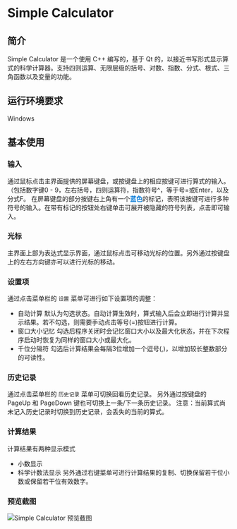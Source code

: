 Simple Calculator
===
## 简介
Simple Calculator 是一个使用 C++ 编写的，基于 Qt 的，以接近书写形式显示算式的科学计算器。支持四则运算、无限层级的括号、对数、指数、分式、根式、三角函数以及变量的功能。

## 运行环境要求
Windows 

## 基本使用
### 输入
通过鼠标点击主界面提供的屏幕键盘，或按键盘上的相应按键可进行算式的输入。（包括数字键0 - 9，左右括号，四则运算符，指数符号^，等于号=或Enter，以及分式F。
在屏幕键盘的部分按键右上角有一个<font color="#0078d7">**蓝色**</font>的标记，表明该按键可进行多种符号的输入。在带有标记的按钮处右键单击可展开被隐藏的符号列表，点击即可输入。

### 光标
主界面上部为表达式显示界面，通过鼠标点击可移动光标的位置。另外通过按键盘上的左右方向键亦可以进行光标的移动。

### 设置项
通过点击菜单栏的 `设置` 菜单可进行如下设置项的调整：
* 自动计算
  默认为勾选状态。自动计算生效时，算式输入后会立即进行计算并显示结果。若不勾选，则需要手动点击等号(=)按钮进行计算。
* 窗口大小记忆
  勾选后程序关闭时会记忆窗口大小以及最大化状态，并在下次程序启动时恢复为同样的窗口大小或最大化。
* 千位分隔符
  勾选后计算结果会每隔3位增加一个逗号(,)，以增加较长整数部分的可读性。

### 历史记录
通过点击菜单栏的 `历史记录` 菜单可切换回看历史记录。
另外通过按键盘的 PageUp 和 PageDown 键也可切换上一条/下一条历史记录。
注意：当前算式尚未记入历史记录时切换到历史记录，会丢失的当前的算式。

### 计算结果
计算结果有两种显示模式
* 小数显示
* 科学计数法显示
另外通过右键菜单可进行计算结果的复制、切换保留若干位小数或保留若干位有效数字。

### 预览截图
![Simple Calculator 预览截图](https://images.gitee.com/uploads/images/2018/0905/190733_b434a4f6_1582468.png "Simple Calculator 预览截图")